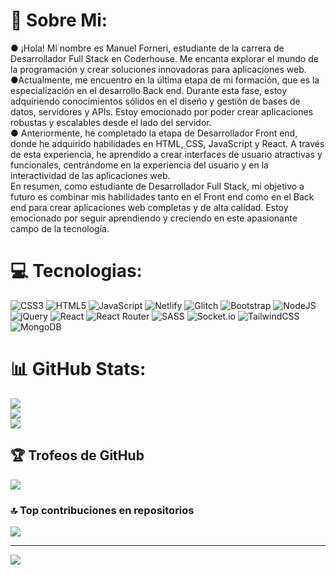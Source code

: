 # 💫 Sobre Mi:
&#9679; ¡Hola! Mi nombre es Manuel Forneri, estudiante de la carrera de Desarrollador Full Stack en Coderhouse. Me encanta explorar el mundo de la programación y crear soluciones innovadoras para aplicaciones web. <br>&#9679;Actualmente, me encuentro en la última etapa de mi formación, que es la especialización en el desarrollo Back end. Durante esta fase, estoy adquiriendo conocimientos sólidos en el diseño y gestión de bases de datos, servidores y APIs. Estoy emocionado por poder crear aplicaciones robustas y escalables desde el lado del servidor. <br>&#9679; Anteriormente, he completado la etapa de Desarrollador Front end, donde he adquirido habilidades en HTML, CSS, JavaScript y React. A través de esta experiencia, he aprendido a crear interfaces de usuario atractivas y funcionales, centrándome en la experiencia del usuario y en la interactividad de las aplicaciones web. <br> En resumen, como estudiante de Desarrollador Full Stack, mi objetivo a futuro es combinar mis habilidades tanto en el Front end como en el Back end para crear aplicaciones web completas y de alta calidad. Estoy emocionado por seguir aprendiendo y creciendo en este apasionante campo de la tecnología.

# 💻 Tecnologias:
![CSS3](https://img.shields.io/badge/css3-%231572B6.svg?style=flat-square&logo=css3&logoColor=white) ![HTML5](https://img.shields.io/badge/html5-%23E34F26.svg?style=flat-square&logo=html5&logoColor=white) ![JavaScript](https://img.shields.io/badge/javascript-%23323330.svg?style=flat-square&logo=javascript&logoColor=%23F7DF1E) ![Netlify](https://img.shields.io/badge/netlify-%23000000.svg?style=flat-square&logo=netlify&logoColor=#00C7B7) ![Glitch](https://img.shields.io/badge/glitch-%233333FF.svg?style=flat-square&logo=glitch&logoColor=white) ![Bootstrap](https://img.shields.io/badge/bootstrap-%23563D7C.svg?style=flat-square&logo=bootstrap&logoColor=white) ![NodeJS](https://img.shields.io/badge/node.js-6DA55F?style=flat-square&logo=node.js&logoColor=white) ![jQuery](https://img.shields.io/badge/jquery-%230769AD.svg?style=flat-square&logo=jquery&logoColor=white) ![React](https://img.shields.io/badge/react-%2320232a.svg?style=flat-square&logo=react&logoColor=%2361DAFB) ![React Router](https://img.shields.io/badge/React_Router-CA4245?style=flat-square&logo=react-router&logoColor=white) ![SASS](https://img.shields.io/badge/SASS-hotpink.svg?style=flat-square&logo=SASS&logoColor=white) ![Socket.io](https://img.shields.io/badge/Socket.io-black?style=flat-square&logo=socket.io&badgeColor=010101) ![TailwindCSS](https://img.shields.io/badge/tailwindcss-%2338B2AC.svg?style=flat-square&logo=tailwind-css&logoColor=white) ![MongoDB](https://img.shields.io/badge/MongoDB-%234ea94b.svg?style=flat-square&logo=mongodb&logoColor=white)
# 📊 GitHub Stats:
![](https://github-readme-stats.vercel.app/api?username=ManuelForneri&theme=omni&hide_border=false&include_all_commits=false&count_private=false)<br/>
![](https://github-readme-streak-stats.herokuapp.com/?user=ManuelForneri&theme=omni&hide_border=false)<br/>
![](https://github-readme-stats.vercel.app/api/top-langs/?username=ManuelForneri&theme=omni&hide_border=false&include_all_commits=false&count_private=false&layout=compact)

## 🏆 Trofeos de GitHub 
![](https://github-profile-trophy.vercel.app/?username=ManuelForneri&theme=dracula&no-frame=false&no-bg=false&margin-w=4)


### 🔝 Top contribuciones en repositorios
![](https://github-contributor-stats.vercel.app/api?username=ManuelForneri&limit=5&theme=dracula&combine_all_yearly_contributions=true)

---
[![](https://visitcount.itsvg.in/api?id=ManuelForneri&icon=0&color=0)](https://visitcount.itsvg.in)

<!-- Proudly created with GPRM ( https://gprm.itsvg.in ) -->
